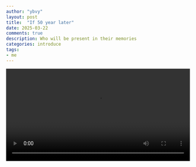 ```yaml
---
author: "ybvy"
layout: post
title:  "If 50 year later"
date: 2025-03-22
comments: true
description: Who will be present in their memories
categories: introduce
tags: 
- me
---
```


<video width="100%" autoplay loop>
    <source src="/assets/video/neu_50_nam_sau.mp4" type="video/mp4">
</video>